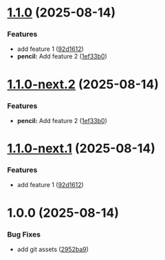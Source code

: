 # [1.1.0](https://github.com/phanuwatph/semantic-release-test/compare/v1.0.0...v1.1.0) (2025-08-14)


### Features

* add feature 1 ([92d1612](https://github.com/phanuwatph/semantic-release-test/commit/92d1612f7d9892c2d87e14f4d37825739e168b4b))
* **pencil:** Add feature 2 ([1ef33b0](https://github.com/phanuwatph/semantic-release-test/commit/1ef33b0fd67c53401a24eec39873d08b48371d2a))

# [1.1.0-next.2](https://github.com/phanuwatph/semantic-release-test/compare/v1.1.0-next.1...v1.1.0-next.2) (2025-08-14)


### Features

* **pencil:** Add feature 2 ([1ef33b0](https://github.com/phanuwatph/semantic-release-test/commit/1ef33b0fd67c53401a24eec39873d08b48371d2a))

# [1.1.0-next.1](https://github.com/phanuwatph/semantic-release-test/compare/v1.0.0...v1.1.0-next.1) (2025-08-14)


### Features

* add feature 1 ([92d1612](https://github.com/phanuwatph/semantic-release-test/commit/92d1612f7d9892c2d87e14f4d37825739e168b4b))

# 1.0.0 (2025-08-14)


### Bug Fixes

* add git assets ([2952ba9](https://github.com/phanuwatph/semantic-release-test/commit/2952ba9b619517e9566f10f286760183449e3dd4))
